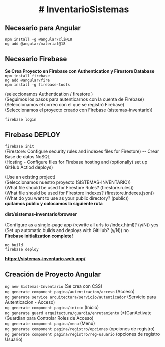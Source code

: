<h1 align="center"> # InventarioSistemas </h1>

## Necesario para Angular
`npm install -g @angular/cli@18`<br>
`ng add @angular/material@18`<br>


## Necesario Firebase
<b>Se Crea Proyecto en Firebase con Authentication y Firestore Database</b><br>
`npm install firebase`<br>
`ng add @angular/fire`<br>
`npm install -g firebase-tools`<br>

(seleccionamos Authentication / firestore )<br>
(Seguimos los pasos para autenticarnos con la cuenta de Firebase)<br>
(Seleccionamos el correo con el que se registró Firebase)<br>
(Seleccionamos el proyecto creado con Firebase (sistemas-inventario))<br>

`firebase login`<br>

## Firebase DEPLOY
`firebase init` <br>
(Firestore: Configure security rules and indexes files for Firestore)  -- Crear Base de datos NoSQL<br>
(Hosting - Configure files for Firebase hosting and (optionally) set up GitHub Actiod deploys)<br>

(Use an existing project)<br>
(Seleccionamos nuestro proyecto (SISTEMAS-INVENTARIO))<br>
(What file should be used for Firestore Rules? (firestore.rules))<br>
(What file should be used for Firestore indexes? (firestore.indexes.json))<br>
(What do you want to use as your public directory? (public)) <br>
<b> quitamos public y colocamos la siguiente ruta</b><br><br>
<b>dist/sistemas-inventario/browser</b><br><br>
(Configure as a single-page app (rewrite all urls to /index.html)? (y/N)) yes<br>
(Set up automatic builds and deploys with GitHub? (y/N)) no<br>
<b>Firebase initialization complete!</b>

`ng build` <br>
`firebase deploy`<br>

<b>https://sistemas-inventario.web.app/ </b>

## Creación de Proyecto Angular
`ng new Sistemas-Inventario` (Se crea con CSS)<br>
`ng generate component pagina/autenticacion/acceso` (Acceso)<br>
`ng generate service arquitectura/servicio/autenticador` (Servicio para Autenticacion - Acceso)<br>
`ng generate component pagina/inicio` (Inicio)<br>
`ng generate guard arquitectura/guardia/enrutamiento` (*)CanActivate (Guardian para Controlar Roles de Acceso)<br>
`ng generate component pagina/menu` (Menu)<br>
`ng generate component pagina/registro/opciones` (opciones de registro)<br>
`ng generate component pagina/registro/reg-usuario` (opciones de registro Usuario)<br>
